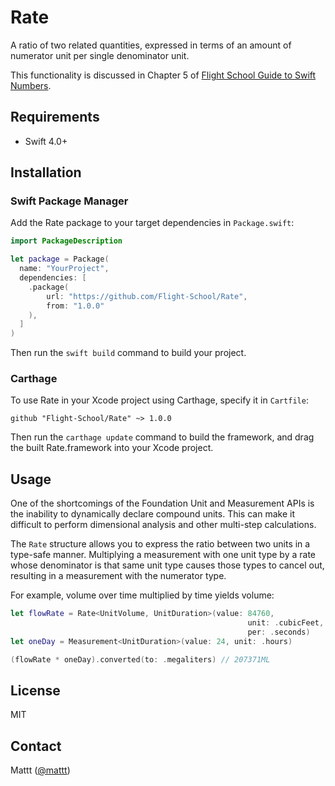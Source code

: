 # Rate

A ratio of two related quantities,
expressed in terms of an amount of numerator unit per single denominator unit.

This functionality is discussed in Chapter 5 of
[Flight School Guide to Swift Numbers](https://gumroad.com/l/swift-numbers).

## Requirements

-   Swift 4.0+

## Installation

### Swift Package Manager

Add the Rate package to your target dependencies in `Package.swift`:

```swift
import PackageDescription

let package = Package(
  name: "YourProject",
  dependencies: [
    .package(
        url: "https://github.com/Flight-School/Rate",
        from: "1.0.0"
    ),
  ]
)
```

Then run the `swift build` command to build your project.

### Carthage

To use Rate in your Xcode project using Carthage,
specify it in `Cartfile`:

```
github "Flight-School/Rate" ~> 1.0.0
```

Then run the `carthage update` command to build the framework,
and drag the built Rate.framework into your Xcode project.

## Usage

One of the shortcomings of the Foundation Unit and Measurement APIs
is the inability to dynamically declare compound units.
This can make it difficult to perform dimensional analysis
and other multi-step calculations.

The `Rate` structure allows you to express the ratio
between two units in a type-safe manner.
Multiplying a measurement with one unit type by a rate
whose denominator is that same unit type causes those types to cancel out,
resulting in a measurement with the numerator type.

For example, volume over time multiplied by time yields volume:

```swift
let flowRate = Rate<UnitVolume, UnitDuration>(value: 84760,
                                                     unit: .cubicFeet,
                                                     per: .seconds)
let oneDay = Measurement<UnitDuration>(value: 24, unit: .hours)

(flowRate * oneDay).converted(to: .megaliters) // 207371ML
```

## License

MIT

## Contact

Mattt ([@mattt](https://twitter.com/mattt))
